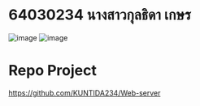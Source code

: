 # 64030234 นางสาวกุลธิดา  เกษร

![image](https://github.com/KUNTIDA234/ESP32-Web-Server/assets/115066215/a8ed7e3b-cbed-4380-93c1-f823808931ee)
![image](https://github.com/KUNTIDA234/ESP32-Web-Server/assets/115066215/2e0d217d-cce7-47ed-aa9a-7a883a48b11f)

# Repo Project
https://github.com/KUNTIDA234/Web-server 
